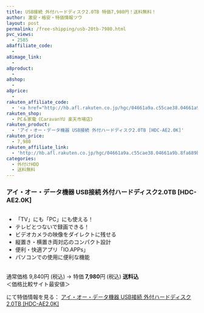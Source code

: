 ```yaml
---
title: USB接続 外付ハードディスク2.0TB 特価7,980円！送料無料！
author: 激安・格安・特価情報ツウ
layout: post
permalink: /free-shipping/usb-20tb-7980.html
pvc_views:
  - 2585
a8affiliate_code:
  - 
a8image_link:
  - 
a8product:
  - 
a8shop:
  - 
a8price:
  - 
rakuten_affiliate_code:
  - '<a href="http://hb.afl.rakuten.co.jp/hgc/04661a9a.c55cae38.04661a9b.8fa689b1/?pc=http%3a%2f%2fitem.rakuten.co.jp%2fpc-express%2f4957180092362%2f%3fscid%3daf_link_img&amp;m=http%3a%2f%2fm.rakuten.co.jp%2fpc-express%2fi%2f10428301%2f" target="_blank"><img src ="http://hbb.afl.rakuten.co.jp/hgb/?pc=http%3a%2f%2fthumbnail.image.rakuten.co.jp%2f%400_mall%2fpc-express%2fcabinet%2fximg230%2f4957180092362.jpg%3f_ex%3d128x128&amp;m=http%3a%2f%2fthumbnail.image.rakuten.co.jp%2f%400_mall%2fpc-express%2fcabinet%2fximg230%2f4957180092362.jpg%3f_ex%3d80x80" border="0"></a>'
rakuten_shop:
  - PC＆家電《CaravanYU 楽天市場店》
rakuten_product:
  - 'アイ・オー・データ機器 USB接続 外付ハードディスク2.0TB [HDC-AE2.0K]'
rakuten_price:
  - 7,980
rakuten_affiliate_link:
  - 'http://hb.afl.rakuten.co.jp/hgc/04661a9a.c55cae38.04661a9b.8fa689b1/?pc=http%3a%2f%2fitem.rakuten.co.jp%2fpc-express%2f4957180092362%2f%3fscid%3daf_link_img&amp;m=http%3a%2f%2fm.rakuten.co.jp%2fpc-express%2fi%2f10428301%2f'
categories:
  - 外付けHDD
  - 送料無料
---
```

### アイ・オー・データ機器 USB接続 外付ハードディスク2.0TB [HDC-AE2.0K]

<div class="img-bg2 img_L">
  <a href="http://hb.afl.rakuten.co.jp/hgc/04661a9a.c55cae38.04661a9b.8fa689b1/?pc=http%3a%2f%2fitem.rakuten.co.jp%2fpc-express%2f4957180092362%2f%3fscid%3daf_link_img&m=http%3a%2f%2fm.rakuten.co.jp%2fpc-express%2fi%2f10428301%2f" target="_blank"><img src="http://hbb.afl.rakuten.co.jp/hgb/?pc=http%3a%2f%2fthumbnail.image.rakuten.co.jp%2f%400_mall%2fpc-express%2fcabinet%2fximg230%2f4957180092362.jpg%3f_ex%3d128x128&m=http%3a%2f%2fthumbnail.image.rakuten.co.jp%2f%400_mall%2fpc-express%2fcabinet%2fximg230%2f4957180092362.jpg%3f_ex%3d80x80" border="0" title="" alt="" /></a>
</div>

<!--more-->

  * 「TV」にも「PC」にも使える！
  * テレビとつないで録画できる！
  * ビデオカメラの映像をダイレクトに残せる
  * 縦置き・横置き両対応のコンパクト設計
  * 便利・快適アプリ「IO.APPs」
  * パソコンでの使用に便利な機能

<br clear="all" />通常価格 9,840円 (税込) → 特価 <span class="tokka-price"><strong>7,980</strong></span>円 (税込) **送料込**  
＜価格比較サイト最安値＞  
  
にて特価情報を見る： <a href="http://hb.afl.rakuten.co.jp/hgc/04661a9a.c55cae38.04661a9b.8fa689b1/?pc=http%3a%2f%2fitem.rakuten.co.jp%2fpc-express%2f4957180092362%2f%3fscid%3daf_link_img&m=http%3a%2f%2fm.rakuten.co.jp%2fpc-express%2fi%2f10428301%2f" target="_blank"><span class="fs150p">アイ・オー・データ機器 USB接続 外付ハードディスク2.0TB [HDC-AE2.0K]</span></a>